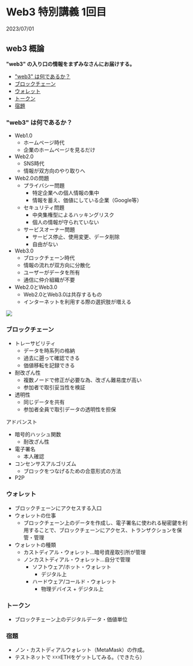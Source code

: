 # Web3 特別講義 1回目

2023/07/01 <br />

## web3 概論

**"web3" の入り口の情報をまずみなさんにお届けする。**

 * ["web3" は何であるか？](#web3-は何であるか)
 * [ブロックチェーン](#ブロックチェーン)
 * [ウォレット](#ウォレット)
 * [トークン](#トークン)
 * [宿題](#宿題)

### "web3" は何であるか？

- Web1.0
    - ホームページ時代
    - 企業のホームページを見るだけ
- Web2.0
    - SNS時代
    - 情報が双方向のやり取りへ
- Web2.0の問題
    - プライバシー問題
        - 特定企業への個人情報の集中
        - 情報を蓄え、価値にしている企業（Google等）
    - セキュリティ問題
        - 中央集権型によるハッキングリスク
        - 個人の情報が守られていない
    - サービスオーナー問題
        - サービス停止、使用変更、データ削除
        - 自由がない
- Web3.0
    - ブロックチェーン時代
    - 情報の流れが双方向に分散化
    - ユーザーがデータを所有
    - 通信に仲介組織が不要
- Web2.0とWeb3.0
    - Web2.0とWeb3.0は共存するもの
    - インターネットを利用する際の選択肢が増える

![](https://i.gyazo.com/1bea6e7f3b8d7b6d82f15f4933af9093.jpg)

### ブロックチェーン

- トレーサビリティ
    - データを時系列の格納
    - 過去に遡って確認できる
    - 価値移転を記録できる
- 耐改ざん性
    - 複数ノードで修正が必要な為、改ざん難易度が高い
    - 参加者で取引妥当性を検証
- 透明性
    - 同じデータを共有
    - 参加者全員で取引データの透明性を担保

アドバンスト

- 暗号的ハッシュ関数
    - 耐改ざん性
- 電子署名
    - 本人確認
- コンセンサスアルゴリズム
    - ブロックをつなげるための合意形式の方法
- P2P

### ウォレット

- ブロックチェーンにアクセスする入口
- ウォレットの仕事
    - ブロックチェーン上のデータを作成し、電子署名に使われる秘密鍵を利用することで、ブロックチェーンにアクセス、トランザクションを保管・管理
- ウォレットの種類
    - カストディアル・ウォレット...暗号資産取引所が管理
    - ノンカストディアル・ウォレット...自分で管理
        - ソフトウェア/ホット・ウォレット
            - デジタル上
        - ハードウェア/コールド・ウォレット
            - 物理デバイス + デジタル上

### トークン

- ブロックチェーン上のデジタルデータ・価値単位

### 宿題

- ノン・カストディアルウォレット（MetaMask）の作成。
- テストネットで ☓☓☓ETHをゲットしてみる。（できたら）